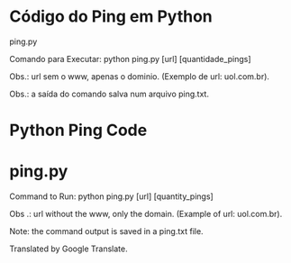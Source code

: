 # Código do Ping em Python
ping.py

Comando para Executar:
python ping.py [url] [quantidade_pings]

Obs.: url sem o www, apenas o dominio. (Exemplo de url: uol.com.br).

Obs.: a saída do comando salva num arquivo ping.txt.




# Python Ping Code
# ping.py

Command to Run: python ping.py [url] [quantity_pings]

Obs .: url without the www, only the domain. (Example of url: uol.com.br).

Note: the command output is saved in a ping.txt file.

Translated by Google Translate.
